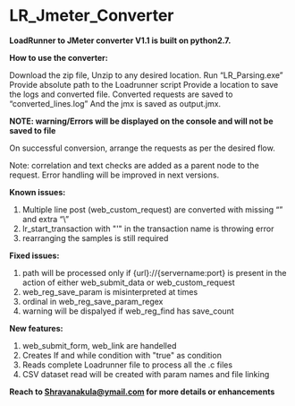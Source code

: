 # LR_Jmeter_Converter
**LoadRunner to JMeter converter V1.1  is built on python2.7.**


**How to use the converter:**

Download the zip file,
Unzip to any desired location.
Run “LR_Parsing.exe”
Provide absolute path to the Loadrunner script
Provide a location to save the logs and converted file.
Converted requests are saved to “converted_lines.log”
And the jmx is saved as output.jmx.

**NOTE: warning/Errors will be displayed on the console and will not be saved to file**

On successful conversion, arrange the requests as per the desired flow.

Note: correlation and text checks are added as a parent node to the request.
	Error handling will be improved in next versions.
	
**Known issues:**
1.	Multiple line post (web_custom_request) are converted with missing “” and extra “\”
2.	lr_start_transaction with "'" in the transaction name is throwing error
3.	rearranging the samples is still required

**Fixed issues:**

1.	path will be processed only if {url}://{servername:port} is present in the action of either web_submit_data or web_custom_request
2. 	web_reg_save_param is misinterpreted at times
3.	ordinal in web_reg_save_param_regex										
4. 	warning will be dispalyed if web_reg_find has save_count

**New features:**

1. 	web_submit_form, web_link are handelled	
2.	Creates If and while condition with "true" as condition										
3.	Reads complete Loadrunner file to process all the .c files 
4.	CSV dataset read will be created with param names and file linking


**Reach to Shravanakula@ymail.com for more details or enhancements**
	
